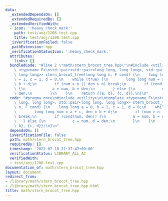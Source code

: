 ```yaml
---
data:
  _extendedDependsOn: []
  _extendedRequiredBy: []
  _extendedVerifiedWith:
  - icon: ':heavy_check_mark:'
    path: test/aoj/1208.test.cpp
    title: test/aoj/1208.test.cpp
  _isVerificationFailed: false
  _pathExtension: hpp
  _verificationStatusIcon: ':heavy_check_mark:'
  attributes:
    links: []
  bundledCode: "#line 2 \"math/stern_brocot_tree.hpp\"\n#include <utility>\n\ntemplate\
    \ <typename F>\nstd::pair<std::pair<long long, long long>, std::pair<long long,\
    \ long long>> stern_brocot_tree(long long n, F cond) {\n    long long a = 0, b\
    \ = 1, c = 1, d = 0;\n    while (true) {\n        long long num = a + c, den =\
    \ b + d;\n        if (num > n || den > n) break;\n        if (cond(num, den))\
    \ {\n            a = num, b = den;\n        } else {\n            c = num, d =\
    \ den;\n        }\n    }\n    return {{a, b}, {c, d}};\n}\n"
  code: "#pragma once\n#include <utility>\n\ntemplate <typename F>\nstd::pair<std::pair<long\
    \ long, long long>, std::pair<long long, long long>> stern_brocot_tree(long long\
    \ n, F cond) {\n    long long a = 0, b = 1, c = 1, d = 0;\n    while (true) {\n\
    \        long long num = a + c, den = b + d;\n        if (num > n || den > n)\
    \ break;\n        if (cond(num, den)) {\n            a = num, b = den;\n     \
    \   } else {\n            c = num, d = den;\n        }\n    }\n    return {{a,\
    \ b}, {c, d}};\n}\n"
  dependsOn: []
  isVerificationFile: false
  path: math/stern_brocot_tree.hpp
  requiredBy: []
  timestamp: '2022-07-18 21:37:47+09:00'
  verificationStatus: LIBRARY_ALL_AC
  verifiedWith:
  - test/aoj/1208.test.cpp
documentation_of: math/stern_brocot_tree.hpp
layout: document
redirect_from:
- /library/math/stern_brocot_tree.hpp
- /library/math/stern_brocot_tree.hpp.html
title: math/stern_brocot_tree.hpp
---
```

